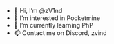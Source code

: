 - 👋 Hi, I’m @zV1nd
- 👀 I’m interested in Pocketmine
- 🌱 I’m currently learning PhP
- 📫 Contact me on Discord, zvind

<!---
zV1nd/zV1nd is a ✨ special ✨ repository because its `README.md` (this file) appears on your GitHub profile.
You can click the Preview link to take a look at your changes.
--->
